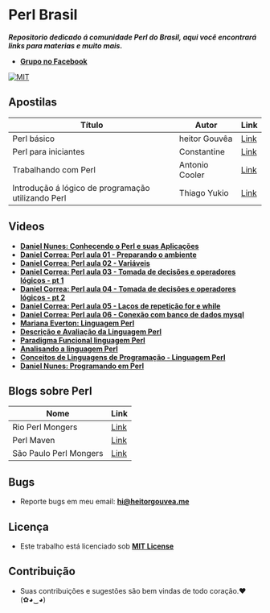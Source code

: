 # Perl Brasil

***Repositorio dedicado á comunidade Perl do Brasil, aqui você encontrará links para materias e muito mais.***

* [**Grupo no Facebook**](https://www.facebook.com/groups/PerlBrasilOficial/)

[![MIT](https://img.shields.io/badge/license-MIT-blue.svg)](https://github.com/perlbrasil/index/blob/master/LICENSE.md)

## Apostilas

Título | Autor |  Link
---- | ---- | ----
Perl básico | heitor Gouvêa | [Link](https://heitorgouvea.me/files/perl-basico.pdf)
Perl para iniciantes | Constantine | [Link](https://pastebin.com/raw/Em3gJuR0)
Trabalhando com Perl | Antonio Cooler | [Link](https://pt.slideshare.net/DaniloJordo/book-perl-cooler)
Introdução á lógico de programação utilizando Perl | Thiago Yukio | [Link](http://lgmb.fmrp.usp.br/cvbioinfo2008/extras/apresentacoes/thiago_logica.pdf)

## Videos

* [**Daniel Nunes: Conhecendo o Perl e suas Aplicações**](https://www.youtube.com/watch?v=tqgBN44orKs)
* [**Daniel Correa: Perl aula 01 - Preparando o ambiente**](https://www.youtube.com/watch?v=P6ZNPVDhnQ0)
* [**Daniel Correa: Perl aula 02 - Variáveis**](https://www.youtube.com/watch?v=X2xFt4fR5dg)
* [**Daniel Correa: Perl aula 03 - Tomada de decisões e operadores lógicos - pt 1**](https://www.youtube.com/watch?v=QoJola12md0)
* [**Daniel Correa: Perl aula 04 - Tomada de decisões e operadores lógicos - pt 2**](https://www.youtube.com/watch?v=kAIudZXclxI)
* [**Daniel Correa: Perl aula 05 - Laços de repetição for e while**](https://www.youtube.com/watch?v=6gmLe8gw-jI)
* [**Daniel Correa: Perl aula 06 - Conexão com banco de dados mysql**](https://www.youtube.com/watch?v=M4iJvSPy2go)
* [**Mariana Everton: Linguagem Perl**](https://www.youtube.com/watch?v=3WCNYCq_ST4)
* [**Descrição e Avaliação da Linguagem Perl**](https://www.youtube.com/watch?v=StxVLUbyFiA)
* [**Paradigma Funcional linguagem Perl**](https://www.youtube.com/watch?v=o-EjpeBHR4U)
* [**Analisando a linguagem Perl**](https://www.youtube.com/watch?v=esy-FKFFUGE)
* [**Conceitos de Linguagens de Programação - Linguagem Perl**](https://www.youtube.com/watch?v=dtJZWrMJ64U)
* [**Daniel Nunes: Programando em Perl**](https://www.youtube.com/watch?v=vcqG2sO9Mro)

## Blogs sobre Perl

Nome | Link
---- | ----
Rio Perl Mongers | [Link](http://rio.pm.org)
Perl Maven | [Link](https://br.perlmaven.com/perl-tutorial)
São Paulo Perl Mongers | [Link](http://sao-paulo.pm.org/pub)

## Bugs

- Reporte bugs em meu email: **hi@heitorgouvea.me**

## Licença

- Este trabalho está licenciado sob [**MIT License**](https://github.com/perlbrasil/index/blob/master/LICENSE.md)

## Contribuição

- Suas contribuições e sugestões são bem vindas de todo coração.♥ (✿◕‿◕)
